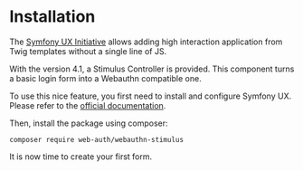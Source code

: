 # Installation

The [Symfony UX Initiative](https://symfony.com/ux) allows adding high interaction application from Twig templates without a single line of JS.

With the version 4.1, a Stimulus Controller is provided. This component turns a basic login form into a Webauthn compatible one.

To use this nice feature, you first need to install and configure Symfony UX. Please refer to the [official documentation](https://symfony.com/doc/current/frontend/ux.html).

Then, install the package using composer:

```shell
composer require web-auth/webauthn-stimulus
```

It is now time to create your first form.
